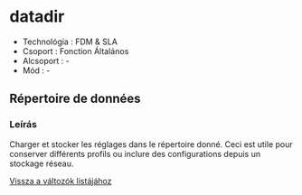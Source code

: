 # datadir

* Technológia : FDM & SLA
* Csoport : Fonction Általános
* Alcsoport : -
* Mód : -

## Répertoire de données

### Leírás

Charger et stocker les réglages dans le répertoire donné. Ceci est utile pour conserver différents profils ou inclure des configurations depuis un stockage réseau.

[Vissza a változók listájához](/)

